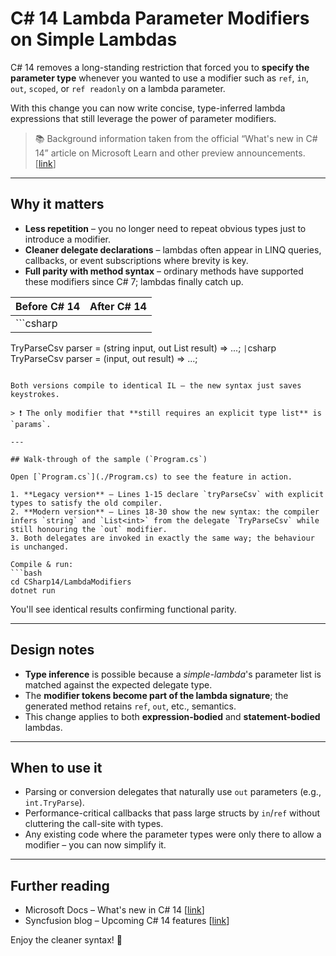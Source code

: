 # C# 14 Lambda Parameter Modifiers on Simple Lambdas

C# 14 removes a long-standing restriction that forced you to **specify the parameter type** whenever you wanted to use a modifier such as `ref`, `in`, `out`, `scoped`, or `ref readonly` on a lambda parameter.

With this change you can now write concise, type-inferred lambda expressions that still leverage the power of parameter modifiers.

> 📚 Background information taken from the official “What's new in C# 14” article on Microsoft Learn and other preview announcements. [[link](https://learn.microsoft.com/en-us/dotnet/csharp/whats-new/csharp-14)]

---

## Why it matters

* **Less repetition** – you no longer need to repeat obvious types just to introduce a modifier.
* **Cleaner delegate declarations** – lambdas often appear in LINQ queries, callbacks, or event subscriptions where brevity is key.
* **Full parity with method syntax** – ordinary methods have supported these modifiers since C# 7; lambdas finally catch up.

| Before C# 14 | After C# 14 |
|--------------|-------------|
|```csharp
TryParseCsv parser = (string input, out List<int> result) => ...;
```|```csharp
TryParseCsv parser = (input, out result) => ...;
```|

Both versions compile to identical IL – the new syntax just saves keystrokes.

> ❗ The only modifier that **still requires an explicit type list** is `params`.

---

## Walk-through of the sample (`Program.cs`)

Open [`Program.cs`](./Program.cs) to see the feature in action.

1. **Legacy version** – Lines 1-15 declare `tryParseCsv` with explicit types to satisfy the old compiler.
2. **Modern version** – Lines 18-30 show the new syntax: the compiler infers `string` and `List<int>` from the delegate `TryParseCsv` while still honouring the `out` modifier.
3. Both delegates are invoked in exactly the same way; the behaviour is unchanged.

Compile & run:
```bash
cd CSharp14/LambdaModifiers
dotnet run
```
You'll see identical results confirming functional parity.

---

## Design notes

* **Type inference** is possible because a *simple-lambda*'s parameter list is matched against the expected delegate type.
* The **modifier tokens become part of the lambda signature**; the generated method retains `ref`, `out`, etc., semantics.
* This change applies to both **expression-bodied** and **statement-bodied** lambdas.

---

## When to use it

* Parsing or conversion delegates that naturally use `out` parameters (e.g., `int.TryParse`).
* Performance-critical callbacks that pass large structs by `in`/`ref` without cluttering the call-site with types.
* Any existing code where the parameter types were only there to allow a modifier – you can now simplify it.

---

## Further reading

* Microsoft Docs – What's new in C# 14 [[link](https://learn.microsoft.com/en-us/dotnet/csharp/whats-new/csharp-14)]
* Syncfusion blog – Upcoming C# 14 features [[link](https://www.syncfusion.com/blogs/post/whats-new-in-csharp-14-key-features)]

Enjoy the cleaner syntax! 🎉